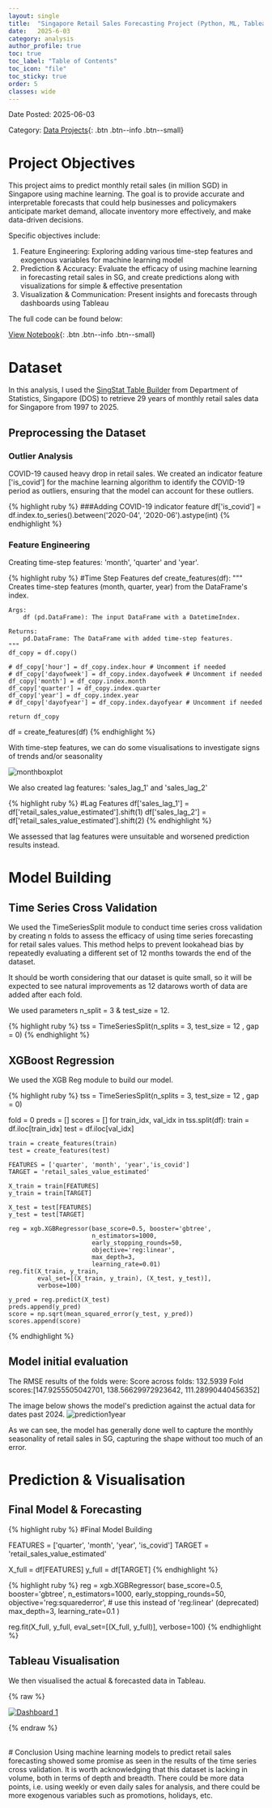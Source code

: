 ```yaml
---
layout: single
title:  "Singapore Retail Sales Forecasting Project (Python, ML, Tableau) "
date:   2025-6-03
category: analysis
author_profile: true
toc: true
toc_label: "Table of Contents"
toc_icon: "file"
toc_sticky: true
order: 5
classes: wide
---
```


Date Posted: 2025-06-03

Category: [Data Projects](https://meng-kiat.github.io/analysis/){: .btn .btn--info .btn--small}

# Project Objectives

This project aims to predict monthly retail sales (in million SGD) in Singapore using machine learning. The goal is to provide accurate and interpretable forecasts that could help businesses and policymakers anticipate market demand, allocate inventory more effectively, and make data-driven decisions.

Specific objectives include: 
1. Feature Engineering: Exploring adding various time-step features and exogenous variables for machine learning model
2. Prediction & Accuracy: Evaluate the efficacy of using machine learning in forecasting retail sales in SG, and create predictions along with visualizations for simple & effective presentation
3. Visualization & Communication: Present insights and forecasts through dashboards using Tableau

The full code can be found below:

[View Notebook](https://github.com/meng-kiat/My-jupyter-notebooks/blob/main/retail_forecast_xgb_final.ipynb){: .btn .btn--info .btn--small}

# Dataset

In this analysis, I used the [SingStat Table Builder](https://tablebuilder.singstat.gov.sg/table/TS/M601741) from Department of Statistics, Singapore (DOS) to retrieve 29 years of monthly retail sales data for Singapore from 1997 to 2025. 

## Preprocessing the Dataset
### Outlier Analysis

COVID-19 caused heavy drop in retail sales. We created an indicator feature ['is_covid'] for the machine learning algorithm to identify the COVID-19 period as outliers, ensuring that the model can account for these outliers.

{% highlight ruby %}
###Adding COVID-19 indicator feature
df['is_covid'] = df.index.to_series().between('2020-04', '2020-06').astype(int)
{% endhighlight %}

### Feature Engineering

Creating time-step features: 'month', 'quarter' and 'year'.

{% highlight ruby %}
#Time Step Features
def create_features(df):
    """
    Creates time-step features (month, quarter, year) from the DataFrame's index.

    Args:
        df (pd.DataFrame): The input DataFrame with a DatetimeIndex.

    Returns:
        pd.DataFrame: The DataFrame with added time-step features.
    """
    df_copy = df.copy()

    # df_copy['hour'] = df_copy.index.hour # Uncomment if needed
    # df_copy['dayofweek'] = df_copy.index.dayofweek # Uncomment if needed
    df_copy['month'] = df_copy.index.month
    df_copy['quarter'] = df_copy.index.quarter
    df_copy['year'] = df_copy.index.year
    # df_copy['dayofyear'] = df_copy.index.dayofyear # Uncomment if needed

    return df_copy

df = create_features(df)
{% endhighlight %}

With time-step features, we can do some visualisations to investigate signs of trends and/or seasonality

![monthboxplot](/assets/images/retailsalessg/monthboxplot.png)

We also created lag features: 'sales_lag_1' and 'sales_lag_2'

{% highlight ruby %}
#Lag Features
df['sales_lag_1'] = df['retail_sales_value_estimated'].shift(1)
df['sales_lag_2'] = df['retail_sales_value_estimated'].shift(2)
{% endhighlight %}

We assessed that lag features were unsuitable and worsened prediction results instead.

# Model Building
## Time Series Cross Validation

We used the TimeSeriesSplit module to conduct time series cross validation by creating n folds to assess the efficacy of using time series forecasting for retail sales values. This method helps to prevent lookahead bias by repeatedly evaluating a different set of 12 months towards the end of the dataset. 

It should be worth considering that our dataset is quite small, so it will be expected to see natural improvements as 12 datarows worth of data are added after each fold.

We used parameters n_split = 3 & test_size = 12.

{% highlight ruby %}
tss = TimeSeriesSplit(n_splits = 3, test_size = 12
                      , gap = 0)
{% endhighlight %}

## XGBoost Regression
We used the XGB Reg module to build our model. 

{% highlight ruby %}
tss = TimeSeriesSplit(n_splits = 3, test_size = 12
                      , gap = 0)

fold = 0
preds = []
scores = []
for train_idx, val_idx in tss.split(df):
    train = df.iloc[train_idx]
    test = df.iloc[val_idx]

    train = create_features(train)
    test = create_features(test)

    FEATURES = ['quarter', 'month', 'year','is_covid']
    TARGET = 'retail_sales_value_estimated'

    X_train = train[FEATURES]
    y_train = train[TARGET]

    X_test = test[FEATURES]
    y_test = test[TARGET]

    reg = xgb.XGBRegressor(base_score=0.5, booster='gbtree',    
                           n_estimators=1000,
                           early_stopping_rounds=50,
                           objective='reg:linear',
                           max_depth=3,
                           learning_rate=0.01)
    reg.fit(X_train, y_train,
            eval_set=[(X_train, y_train), (X_test, y_test)],
            verbose=100)

    y_pred = reg.predict(X_test)
    preds.append(y_pred)
    score = np.sqrt(mean_squared_error(y_test, y_pred))
    scores.append(score)
{% endhighlight %}

## Model initial evaluation
The RMSE results of the folds were:
Score across folds: 132.5939
Fold scores:[147.9255505042701, 138.56629972923642, 111.28990440456352]

The image below shows the model's prediction against the actual data for dates past 2024.
![prediction1year](/assets/images/retailsalessg/prediction1year.png)

As we can see, the model has generally done well to capture the monthly seasonality of retail sales in SG, capturing the shape without too much of an error.

# Prediction & Visualisation
## Final Model & Forecasting

{% highlight ruby %}
#Final Model Building

FEATURES = ['quarter', 'month', 'year', 'is_covid']
TARGET = 'retail_sales_value_estimated'

X_full = df[FEATURES]
y_full = df[TARGET]
{% endhighlight %}

{% highlight ruby %}
reg = xgb.XGBRegressor(
    base_score=0.5,
    booster='gbtree',
    n_estimators=1000,
    early_stopping_rounds=50,
    objective='reg:squarederror',  # use this instead of 'reg:linear' (deprecated)
    max_depth=3,
    learning_rate=0.1
)

reg.fit(X_full, y_full, eval_set=[(X_full, y_full)], verbose=100)
{% endhighlight %}

## Tableau Visualisation
We then visualised the actual & forecasted data in Tableau.

{% raw %}
<div class='tableauPlaceholder' id='viz1753042835389' style='position: relative'>
  <noscript>
    <a href='#'>
      <img alt='Dashboard 1'
           src='https://public.tableau.com/static/images/RS/RSGForecasting/Dashboard1/1_rss.png'
           style='border: none' />
    </a>
  </noscript>
  
  <object class='tableauViz' style='display:none;'>
    <param name='host_url' value='https%3A%2F%2Fpublic.tableau.com%2F' />
    <param name='embed_code_version' value='3' />
    <param name='site_root' value='' />
    <param name='name' value='RSGForecasting/Dashboard1' />
    <param name='tabs' value='no' />
    <param name='toolbar' value='yes' />
    <param name='static_image' value='https://public.tableau.com/static/images/RS/RSGForecasting/Dashboard1/1.png' />
    <param name='animate_transition' value='yes' />
    <param name='display_static_image' value='yes' />
    <param name='display_spinner' value='yes' />
    <param name='display_overlay' value='yes' />
    <param name='display_count' value='yes' />
    <param name='language' value='en-US' />
    <param name='filter' value='publish=yes' />
    <param name='filter' value='showOnboarding=true' />
  </object>
</div>

<script type='text/javascript'>
  var divElement = document.getElementById('viz1753042835389');
  var vizElement = divElement.getElementsByTagName('object')[0];

  if (divElement.offsetWidth > 800) {
    vizElement.style.width = '1266px';
    vizElement.style.height = '795px';
  } else if (divElement.offsetWidth > 500) {
    vizElement.style.width = '1266px';
    vizElement.style.height = '795px';
  } else {
    vizElement.style.width = '1266px';
    vizElement.style.height = '795px';
  }

  var scriptElement = document.createElement('script');
  scriptElement.src = 'https://public.tableau.com/javascripts/api/viz_v1.js';
  vizElement.parentNode.insertBefore(scriptElement, vizElement);
</script>

{% endraw %}

<br>
# Conclusion
Using machine learning models to predict retail sales forecasting showed some promise as seen in the results of the time series cross validation. It is worth acknowledging that this dataset is lacking in volume, both in terms of depth and breadth. There could be more data points, i.e. using weekly or even daily sales for analysis, and there could be more exogenous variables such as promotions, holidays, etc.
